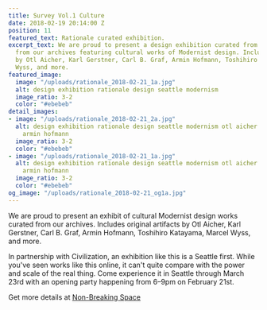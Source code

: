 ```yaml
---
title: Survey Vol.1 Culture
date: 2018-02-19 20:14:00 Z
position: 11
featured_text: Rationale curated exhibition.
excerpt_text: We are proud to present a design exhibition curated from original artifacts
  from our archives featuring cultural works of Modernist design. Includes designs
  by Otl Aicher, Karl Gerstner, Carl B. Graf, Armin Hofmann, Toshihiro Katayama, Marcel
  Wyss, and more.
featured_image:
  image: "/uploads/rationale_2018-02-21_1a.jpg"
  alt: design exhibition rationale design seattle modernism
  image_ratio: 3-2
  color: "#ebebeb"
detail_images:
- image: "/uploads/rationale_2018-02-21_2a.jpg"
  alt: design exhibition rationale design seattle modernism otl aicher karl gerstner
    armin hofmann
  image_ratio: 3-2
  color: "#ebebeb"
- image: "/uploads/rationale_2018-02-21_1a.jpg"
  alt: design exhibition rationale design seattle modernism otl aicher karl gerstner
    armin hofmann
  image_ratio: 3-2
  color: "#ebebeb"
og_image: "/uploads/rationale_2018-02-21_og1a.jpg"
---
```


We are proud to present an exhibit of cultural Modernist design works curated from our archives. Includes original artifacts by Otl Aicher, Karl Gerstner, Carl B. Graf, Armin Hofmann, Toshihiro Katayama, Marcel Wyss, and more.

In partnership with Civilization, an exhibition like this is a Seattle first. While you've seen works like this online, it can't quite compare with the power and scale of the real thing. Come experience it in Seattle through March 23rd with an opening party happening from 6–9pm on February 21st.

Get more details at [Non-Breaking Space](http://non-breaking.space/)